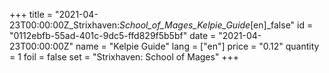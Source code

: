 +++
title = "2021-04-23T00:00:00Z_Strixhaven:_School_of_Mages_Kelpie_Guide_[en]_false"
id = "0112ebfb-55ad-401c-9dc5-ffd829f5b5bf"
date = "2021-04-23T00:00:00Z"
name = "Kelpie Guide"
lang = ["en"]
price = "0.12"
quantity = 1
foil = false
set = "Strixhaven: School of Mages"
+++
